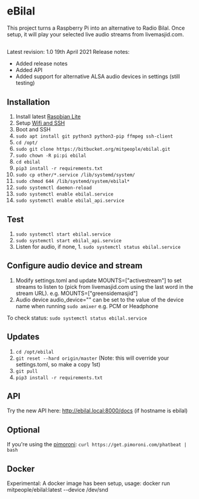 # eBilal

This project turns a Raspberry Pi into an alternative to Radio Bilal. Once setup, it will play your selected live audio streams from livemasjid.com.

##
Latest revision: 1.0 19th April 2021
Release notes: 
* Added release notes
* Added API
* Added support for alternative ALSA audio devices in settings (still testing)

## Installation

1. Install latest [Raspbian Lite](https://downloads.raspberrypi.org/raspbian_lite_latest)
2. Setup [Wifi and SSH](https://www.raspberrypi.org/documentation/configuration/wireless/headless.md)
3. Boot and SSH
4. `sudo apt install git python3 python3-pip ffmpeg ssh-client`
5. `cd /opt/`
6. `sudo git clone https://bitbucket.org/mitpeople/ebilal.git`
7. `sudo chown -R pi:pi ebilal`
8. `cd ebilal`
9. `pip3 install -r requirements.txt`
10. `sudo cp other/*.service /lib/systemd/system/`
11. `sudo chmod 644 /lib/systemd/system/ebilal*`
12. `sudo systemctl daemon-reload`
13. `sudo systemctl enable ebilal.service`
14. `sudo systemctl enable ebilal_api.service`

## Test
1. `sudo systemctl start ebilal.service`
2. `sudo systemctl start ebilal_api.service`
3. Listen for audio, if none, 1. `sudo systemctl status ebilal.service`

## Configure audio device and stream
1. Modify settings.toml and update MOUNTS=["activestream"] to set streams to listen to (pick from livemasjid.com using the last word in the stream URL). e.g. MOUNTS=["greensidemasjid"]
2. Audio device audio_device="" can be set to the value of the device name when running `sudo amixer` e.g. PCM or Headphone


To check status:
`sudo systemctl status ebilal.service`

## Updates
1. `cd /opt/ebilal`
2. `git reset --hard origin/master`    (Note: this will override your settings.toml, so make a copy 1st)
3. `git pull`
4. `pip3 install -r requirements.txt`

## API
Try the new API here:
http://ebilal.local:8000/docs  (if hostname is ebilal)


## Optional

If you're using the [pimoroni](https://shop.pimoroni.com/products/pirate-radio-pi-zero-w-project-kit):
`curl https://get.pimoroni.com/phatbeat | bash`

## Docker
Experimental: A docker image has been setup, usage:
docker run mitpeople/ebilal:latest <mountname> --device /dev/snd 
